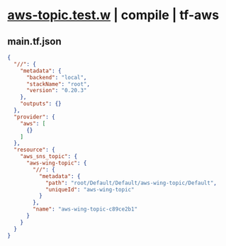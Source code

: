 # [aws-topic.test.w](../../../../../../examples/tests/sdk_tests/topic/aws-topic.test.w) | compile | tf-aws

## main.tf.json
```json
{
  "//": {
    "metadata": {
      "backend": "local",
      "stackName": "root",
      "version": "0.20.3"
    },
    "outputs": {}
  },
  "provider": {
    "aws": [
      {}
    ]
  },
  "resource": {
    "aws_sns_topic": {
      "aws-wing-topic": {
        "//": {
          "metadata": {
            "path": "root/Default/Default/aws-wing-topic/Default",
            "uniqueId": "aws-wing-topic"
          }
        },
        "name": "aws-wing-topic-c89ce2b1"
      }
    }
  }
}
```

